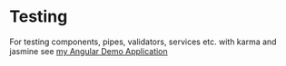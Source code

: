 # Testing

For testing components, pipes, validators, services etc. with karma and jasmine see  [my Angular Demo Application](https://github.com/FabianGosebrink/ASPNET-ASPNETCore-Angular-Webpack/tree/master/AngularCLI/src)